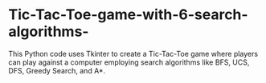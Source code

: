 # Tic-Tac-Toe-game-with-6-search-algorithms-
This Python code uses Tkinter to create a Tic-Tac-Toe game where players can play against a computer employing search algorithms like BFS, UCS, DFS, Greedy Search, and A*. 
